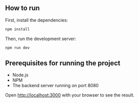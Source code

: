 ## How to run

First, install the dependencies:

```bash
npm install
```

Then, run the development server:

```bash
npm run dev
```

## Prerequisites for running the project

* Node.js
* NPM
* The backend server running on port 8080

Open [http://localhost:3000](http://localhost:3000) with your browser to see the result.